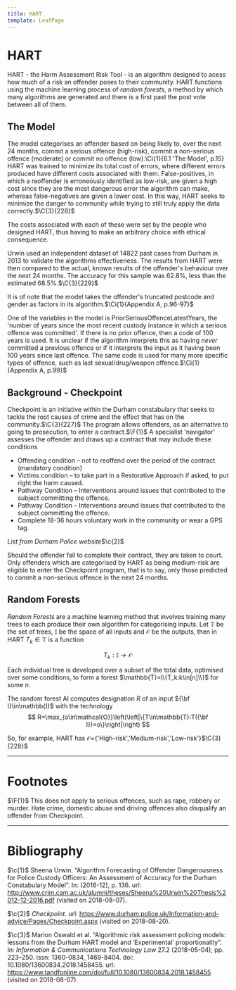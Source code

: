 ```yaml
---
title: HART
template: LeafPage
---
```


# HART
$\newcommand{\F}[1]{^{[\text{F}#1]}}$
$\newcommand{\C}[2]{^{[#1\text{, p.#2}]}}$
$\newcommand{\c}[1]{^{[#1]}}$
$\newcommand{\Ci}[2]{^{[#1\text{, #2}]}}$HART - the Harm Assessment Risk Tool - is an algorithm designed to acess how much of a risk an offender poses to their community. HART functions using the machine learning process of *random forests*, a method by which many algorithms are generated and there is a first past the post vote between all of them.

## The Model

The model categorises an offender based on being likely to, over the next 24 months, commit a serious offence (high-risk), commit a non-serious offence (moderate) or commit no offence (low).\Ci{1}{6.1 'The Model', p.15} HART was trained to minimize its total cost of errors, where different errors produced have different costs associated with them. False-positives, in which a reoffender is erroneously identified as low-risk, are given a high cost since they are the most dangerous error the algorithm can make, whereas false-negatives are given a lower cost. In this way, HART seeks to minimize the danger to community while trying to still truly apply the data correctly.$\C{3}{228}$

The costs associated with each of these were set by the people who designed HART, thus having to make an arbitrary choice with ethical consequence.

Urwin used an independent dataset of 14822 past cases from Durham in 2013 to validate the algorithms effectiveness. The results from HART were then compared to the actual, known results of the offender's behaviour over the next 24 months. The accuracy for this sample was 62.8%, less than the estimated 68.5%.$\C{3}{229}$

It is of note that the model takes the offender's truncated postcode and gender as factors in its algorithm.$\Ci{1}{Appendix A, p.96-97}$

One of the variables in the model is PriorSeriousOffenceLatestYears, the 'number of years since the most recent custody instance in which a serious offence was committed'. If there is no prior offence, then a code of 100 years is used. It is unclear if the algorithm interprets this as having *never* committed a previous offence or if it interprets the input as it having been 100 years since last offence. The same code is used for many more specific types of offence, such as last sexual/drug/weapon offence.$\Ci{1}{Appendix A, p.99}$

## Background - Checkpoint

Checkpoint is an initiative within the Durham constabulary that seeks to tackle the root causes of crime and the effect that has on the community.$\C{3}{227}$ The program allows offenders, as an alternative to going to prosecution, to enter a contract.$\F{1}$ A specialist 'navigator' assesses the offender and draws up a contract that may include these conditions

* Offending condition – not to reoffend over the period of the contract. (mandatory condition)
* Victims condition – to take part in a Restorative Approach if asked, to put right the harm caused.
* Pathway Condition – Interventions around issues that contributed to the subject committing the offence.
* Pathway Condition – Interventions around issues that contributed to the subject committing the offence.
* Complete 18-36 hours voluntary work in the community or wear a GPS tag.

*List from Durham Police website*$\c{2}$

Should the offender fail to complete their contract, they are taken to court. Only offenders which are categorised by HART as being medium-risk are eligible to enter the Checkpoint program, that is to say, only those predicted to commit a non-serious offence in the next 24 months.

## Random Forests

*Random Forests* are a machine learning method that involves training many trees to each produce their own algorithm for categorising inputs. Let $\mathbb{T}$ be the set of trees, $\mathbb{I}$ be the space of all inputs and $\mathcal{O}$ be the outputs, then in HART $T_k\in\mathbb{T}$ is a function

$$ T_k:\mathbb{I}\to\mathcal{O} $$

Each individual tree is developed over a subset of the total data, optimised over some conditions, to form a forest $\mathbb{T}=\\{T_k:k\in[n]\\}$ for some $n$.

The random forest AI computes designation $R$ of an input ${\bf I}\in\mathbb{I}$ with the technology
$$ R=\max_{o\in\mathcal{O}}\left(\left|\{T\in\mathbb{T}:T({\bf I})=o\}\right|\right) $$

So, for example, HART has $\mathcal{O}=${'High-risk','Medium-risk','Low-risk'}$\C{3}{228}$

---
# Footnotes

$\F{1}$ This does not apply to serious offences, such as rape, robbery or murder. Hate crime, domestic abuse and driving offences also disqualify an offender from Checkpoint.

---
# Bibliography

$\c{1}$ Sheena Urwin. “Algorithm Forecasting of Offender Dangerousness for Police Custody Officers: An Assessment of Accuracy for the Durham Constabulary Model”. In: (2016-12), p. 136. url: http://www.crim.cam.ac.uk/alumni/theses/Sheena%20Urwin%20Thesis%2012-12-2016.pdf (visited on 2018-08-07).

$\c{2}$ *Checkpoint*. url: https://www.durham.police.uk/Information-and-advice/Pages/Checkpoint.aspx (visited on 2018-08-20).

$\c{3}$ Marion Oswald et al. “Algorithmic risk assessment policing models: lessons from the Durham HART model and ‘Experimental’ proportionality”. In: *Information & Communications Technology Law* 27.2 (2018-05-04), pp. 223–250. issn: 1360-0834, 1469-8404. doi: 10.1080/13600834.2018.1458455. url: https://www.tandfonline.com/doi/full/10.1080/13600834.2018.1458455 (visited on 2018-08-07).
